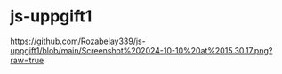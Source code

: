 # js-uppgift1
https://github.com/Rozabelay339/js-uppgift1/blob/main/Screenshot%202024-10-10%20at%2015.30.17.png?raw=true
